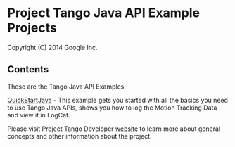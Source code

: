 # Project Tango Java API Example Projects
Copyright (C) 2014 Google Inc.

## Contents

These are the Tango Java API Examples:

[QuickStartJava](https://github.com/googlesamples/tango-examples-java/wiki/Java-Quickstart-(Hello-Tango)) - This example gets you started with all the basics you need to use Tango Java APIs, shows you how to log the Motion Tracking Data and view it in LogCat.
 
Please visit Project Tango Developer [website](https://developers.google.com/project-tango/eap/) to learn more about general concepts and other information about the project.
